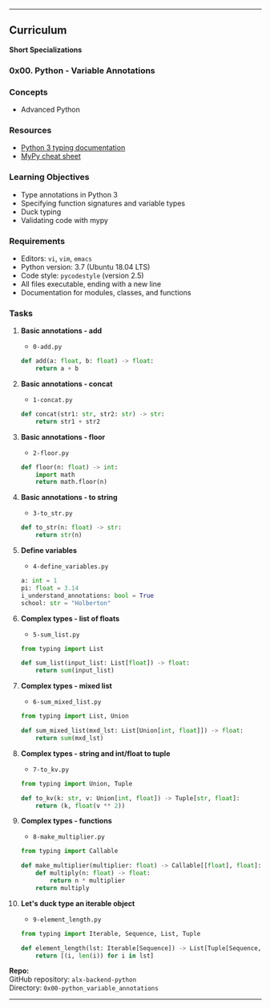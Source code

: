 
---

## Curriculum

**Short Specializations**  

### 0x00. Python - Variable Annotations

### Concepts

- Advanced Python

### Resources

- [Python 3 typing documentation](https://docs.python.org/3/library/typing.html)
- [MyPy cheat sheet](https://mypy.readthedocs.io/en/stable/cheat_sheet_py3.html)

### Learning Objectives

- Type annotations in Python 3
- Specifying function signatures and variable types
- Duck typing
- Validating code with mypy

### Requirements

- Editors: `vi`, `vim`, `emacs`
- Python version: 3.7 (Ubuntu 18.04 LTS)
- Code style: `pycodestyle` (version 2.5)
- All files executable, ending with a new line
- Documentation for modules, classes, and functions

### Tasks

1. **Basic annotations - add**
   - `0-add.py`
   ```python
   def add(a: float, b: float) -> float:
       return a + b
   ```

2. **Basic annotations - concat**
   - `1-concat.py`
   ```python
   def concat(str1: str, str2: str) -> str:
       return str1 + str2
   ```

3. **Basic annotations - floor**
   - `2-floor.py`
   ```python
   def floor(n: float) -> int:
       import math
       return math.floor(n)
   ```

4. **Basic annotations - to string**
   - `3-to_str.py`
   ```python
   def to_str(n: float) -> str:
       return str(n)
   ```

5. **Define variables**
   - `4-define_variables.py`
   ```python
   a: int = 1
   pi: float = 3.14
   i_understand_annotations: bool = True
   school: str = "Holberton"
   ```

6. **Complex types - list of floats**
   - `5-sum_list.py`
   ```python
   from typing import List

   def sum_list(input_list: List[float]) -> float:
       return sum(input_list)
   ```

7. **Complex types - mixed list**
   - `6-sum_mixed_list.py`
   ```python
   from typing import List, Union

   def sum_mixed_list(mxd_lst: List[Union[int, float]]) -> float:
       return sum(mxd_lst)
   ```

8. **Complex types - string and int/float to tuple**
   - `7-to_kv.py`
   ```python
   from typing import Union, Tuple

   def to_kv(k: str, v: Union[int, float]) -> Tuple[str, float]:
       return (k, float(v ** 2))
   ```

9. **Complex types - functions**
   - `8-make_multiplier.py`
   ```python
   from typing import Callable

   def make_multiplier(multiplier: float) -> Callable[[float], float]:
       def multiply(n: float) -> float:
           return n * multiplier
       return multiply
   ```

10. **Let's duck type an iterable object**
    - `9-element_length.py`
    ```python
    from typing import Iterable, Sequence, List, Tuple

    def element_length(lst: Iterable[Sequence]) -> List[Tuple[Sequence, int]]:
        return [(i, len(i)) for i in lst]
    ```

**Repo:**  
GitHub repository: `alx-backend-python`  
Directory: `0x00-python_variable_annotations`

---
